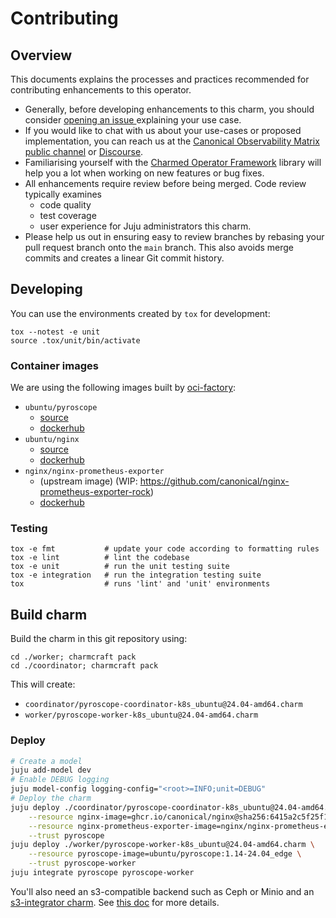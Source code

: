 # Contributing

## Overview

This documents explains the processes and practices recommended for contributing enhancements to
this operator.

- Generally, before developing enhancements to this charm, you should consider [opening an issue
  ](https://github.com/canonical/pyroscope-operators/issues) explaining your use case.
- If you would like to chat with us about your use-cases or proposed implementation, you can reach
  us at the [Canonical Observability Matrix public channel](https://matrix.to/#/#cos:ubuntu.com)
  or [Discourse](https://discourse.charmhub.io/).
- Familiarising yourself with the [Charmed Operator Framework](https://juju.is/docs/sdk) library
  will help you a lot when working on new features or bug fixes.
- All enhancements require review before being merged. Code review typically examines
  - code quality
  - test coverage
  - user experience for Juju administrators this charm.
- Please help us out in ensuring easy to review branches by rebasing your pull request branch onto
  the `main` branch. This also avoids merge commits and creates a linear Git commit history.

## Developing

You can use the environments created by `tox` for development:

```shell
tox --notest -e unit
source .tox/unit/bin/activate
```

### Container images

We are using the following images built by [oci-factory](https://github.com/canonical/oci-factory):
- `ubuntu/pyroscope`
  - [source](https://github.com/canonical/pyroscope-rock)
  - [dockerhub](https://hub.docker.com/r/ubuntu/pyroscope)
- `ubuntu/nginx`
  - [source](https://github.com/canonical/nginx-rock)
  - [dockerhub](https://hub.docker.com/r/ubuntu/nginx)
- `nginx/nginx-prometheus-exporter`
  - (upstream image) (WIP: https://github.com/canonical/nginx-prometheus-exporter-rock)
  - [dockerhub](https://hub.docker.com/r/nginx/nginx-prometheus-exporter)

### Testing

```shell
tox -e fmt           # update your code according to formatting rules
tox -e lint          # lint the codebase
tox -e unit          # run the unit testing suite
tox -e integration   # run the integration testing suite
tox                  # runs 'lint' and 'unit' environments
```

## Build charm

Build the charm in this git repository using:

```shell
cd ./worker; charmcraft pack
cd ./coordinator; charmcraft pack
```

This will create:
- `coordinator/pyroscope-coordinator-k8s_ubuntu@24.04-amd64.charm`
- `worker/pyroscope-worker-k8s_ubuntu@24.04-amd64.charm`

### Deploy

```bash
# Create a model
juju add-model dev
# Enable DEBUG logging
juju model-config logging-config="<root>=INFO;unit=DEBUG"
# Deploy the charm
juju deploy ./coordinator/pyroscope-coordinator-k8s_ubuntu@24.04-amd64.charm \
    --resource nginx-image=ghcr.io/canonical/nginx@sha256:6415a2c5f25f1d313c87315a681bdc84be80f3c79c304c6744737f9b34207993  \
    --resource nginx-prometheus-exporter-image=nginx/nginx-prometheus-exporter:1.1.0 \
    --trust pyroscope
juju deploy ./worker/pyroscope-worker-k8s_ubuntu@24.04-amd64.charm \
    --resource pyroscope-image=ubuntu/pyroscope:1.14-24.04_edge \
    --trust pyroscope-worker
juju integrate pyroscope pyroscope-worker
```

You'll also need an s3-compatible backend such as Ceph or Minio and an [s3-integrator charm](https://charmhub.io/s3-integrator). See [this doc](https://discourse.charmhub.io/t/cos-lite-docs-set-up-minio-for-s3-testing/15211) for more details.